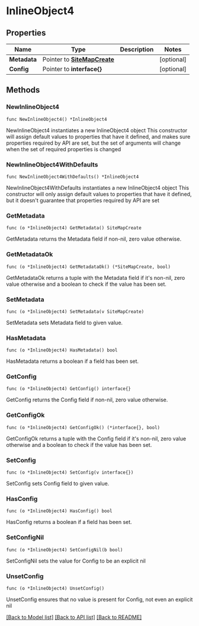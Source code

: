 # InlineObject4

## Properties

Name | Type | Description | Notes
------------ | ------------- | ------------- | -------------
**Metadata** | Pointer to [**SiteMapCreate**](SiteMapCreate.md) |  | [optional] 
**Config** | Pointer to **interface{}** |  | [optional] 

## Methods

### NewInlineObject4

`func NewInlineObject4() *InlineObject4`

NewInlineObject4 instantiates a new InlineObject4 object
This constructor will assign default values to properties that have it defined,
and makes sure properties required by API are set, but the set of arguments
will change when the set of required properties is changed

### NewInlineObject4WithDefaults

`func NewInlineObject4WithDefaults() *InlineObject4`

NewInlineObject4WithDefaults instantiates a new InlineObject4 object
This constructor will only assign default values to properties that have it defined,
but it doesn't guarantee that properties required by API are set

### GetMetadata

`func (o *InlineObject4) GetMetadata() SiteMapCreate`

GetMetadata returns the Metadata field if non-nil, zero value otherwise.

### GetMetadataOk

`func (o *InlineObject4) GetMetadataOk() (*SiteMapCreate, bool)`

GetMetadataOk returns a tuple with the Metadata field if it's non-nil, zero value otherwise
and a boolean to check if the value has been set.

### SetMetadata

`func (o *InlineObject4) SetMetadata(v SiteMapCreate)`

SetMetadata sets Metadata field to given value.

### HasMetadata

`func (o *InlineObject4) HasMetadata() bool`

HasMetadata returns a boolean if a field has been set.

### GetConfig

`func (o *InlineObject4) GetConfig() interface{}`

GetConfig returns the Config field if non-nil, zero value otherwise.

### GetConfigOk

`func (o *InlineObject4) GetConfigOk() (*interface{}, bool)`

GetConfigOk returns a tuple with the Config field if it's non-nil, zero value otherwise
and a boolean to check if the value has been set.

### SetConfig

`func (o *InlineObject4) SetConfig(v interface{})`

SetConfig sets Config field to given value.

### HasConfig

`func (o *InlineObject4) HasConfig() bool`

HasConfig returns a boolean if a field has been set.

### SetConfigNil

`func (o *InlineObject4) SetConfigNil(b bool)`

 SetConfigNil sets the value for Config to be an explicit nil

### UnsetConfig
`func (o *InlineObject4) UnsetConfig()`

UnsetConfig ensures that no value is present for Config, not even an explicit nil

[[Back to Model list]](../README.md#documentation-for-models) [[Back to API list]](../README.md#documentation-for-api-endpoints) [[Back to README]](../README.md)


